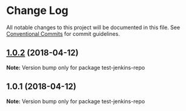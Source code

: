 # Change Log

All notable changes to this project will be documented in this file.
See [Conventional Commits](https://conventionalcommits.org) for commit guidelines.

<a name="1.0.2"></a>
## [1.0.2](https://github.com/chrisslater/test-jenkins-repo/compare/v1.0.1...v1.0.2) (2018-04-12)




**Note:** Version bump only for package test-jenkins-repo

<a name="1.0.1"></a>
## 1.0.1 (2018-04-12)




**Note:** Version bump only for package test-jenkins-repo
